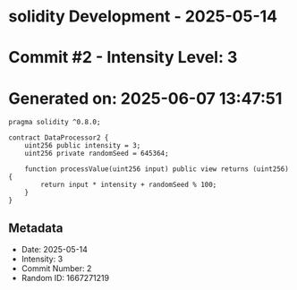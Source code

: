 ﻿# solidity Development - 2025-05-14
# Commit #2 - Intensity Level: 3
# Generated on: 2025-06-07 13:47:51
```solidity
pragma solidity ^0.8.0;

contract DataProcessor2 {
    uint256 public intensity = 3;
    uint256 private randomSeed = 645364;

    function processValue(uint256 input) public view returns (uint256) {
        return input * intensity + randomSeed % 100;
    }
}
```
## Metadata
- Date: 2025-05-14
- Intensity: 3
- Commit Number: 2
- Random ID: 1667271219
